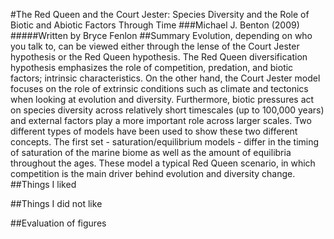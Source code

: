 #The Red Queen and the Court Jester: Species Diversity and the Role of Biotic and Abiotic Factors Through Time
###Michael J. Benton (2009)
#####Written by Bryce Fenlon
##Summary
Evolution, depending on who you talk to, can be viewed either through the lense of the Court Jester hypothesis or the Red Queen hypothesis. The Red Queen diversification hypothesis emphasizes the role of competition, predation, and biotic factors; intrinsic characteristics. On the other hand, the Court Jester model focuses on the role of extrinsic conditions such as climate and tectonics when looking at evolution and diversity. Furthermore, biotic pressures act on species diversity across relatively short timescales (up to 100,000 years) and external factors play a more important role across larger scales. Two different types of models have been used to show these two different concepts. The first set - saturation/equilibrium models - differ in the timing of saturation of the marine biome as well as the amount of equilibria throughout the ages. These model a typical Red Queen scenario, in which competition is the main driver behind evolution and diversity change. 
##Things I liked

##Things I did not like

##Evaluation of figures

